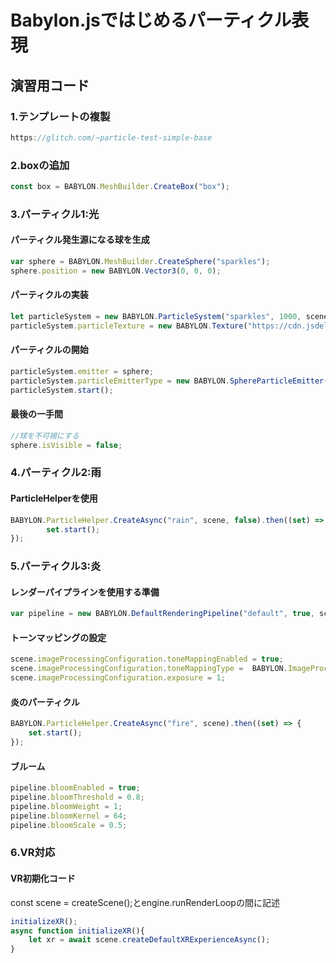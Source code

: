 # Babylon.jsではじめるパーティクル表現
## 演習用コード
### 1.テンプレートの複製
```javascript
https://glitch.com/~particle-test-simple-base
```
### 2.boxの追加
```javascript
const box = BABYLON.MeshBuilder.CreateBox("box");
```
### 3.パーティクル1:光
#### パーティクル発生源になる球を生成
```javascript
var sphere = BABYLON.MeshBuilder.CreateSphere("sparkles"); 
sphere.position = new BABYLON.Vector3(0, 0, 0); 
```
#### パーティクルの実装
```javascript
let particleSystem = new BABYLON.ParticleSystem("sparkles", 1000, scene);
particleSystem.particleTexture = new BABYLON.Texture("https://cdn.jsdelivr.net/gh/capucat/blendermodels/flwr.png", scene);
```
#### パーティクルの開始
```javascript
particleSystem.emitter = sphere;
particleSystem.particleEmitterType = new BABYLON.SphereParticleEmitter();    
particleSystem.start();
```
#### 最後の一手間
```javascript
//球を不可視にする
sphere.isVisible = false;
```
### 4.パーティクル2:雨
#### ParticleHelperを使用
```javascript
BABYLON.ParticleHelper.CreateAsync("rain", scene, false).then((set) => {
        set.start();
});
```
### 5.パーティクル3:炎
#### レンダーパイプラインを使用する準備
```javascript
var pipeline = new BABYLON.DefaultRenderingPipeline("default", true, scene);
```
#### トーンマッピングの設定
```javascript
scene.imageProcessingConfiguration.toneMappingEnabled = true;
scene.imageProcessingConfiguration.toneMappingType =  BABYLON.ImageProcessingConfiguration.TONEMAPPING_ACES;
scene.imageProcessingConfiguration.exposure = 1;
```
#### 炎のパーティクル
```javascript
BABYLON.ParticleHelper.CreateAsync("fire", scene).then((set) => {
    set.start();
});
```
#### ブルーム 
```javascript
pipeline.bloomEnabled = true;
pipeline.bloomThreshold = 0.8;
pipeline.bloomWeight = 1;
pipeline.bloomKernel = 64;
pipeline.bloomScale = 0.5;
```
### 6.VR対応
#### VR初期化コード
const scene = createScene();とengine.runRenderLoopの間に記述
```javascript
initializeXR();
async function initializeXR(){
    let xr = await scene.createDefaultXRExperienceAsync(); 
}
```


<br>
<br>
<br>
